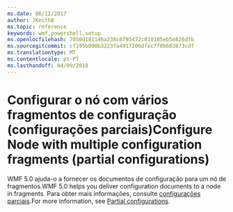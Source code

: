 ```yaml
---
ms.date: 06/12/2017
author: JKeithB
ms.topic: reference
keywords: wmf,powershell,setup
ms.openlocfilehash: 7050d181146a238c6f95472c010185eb5e826dfb
ms.sourcegitcommit: cf195b090b3223fa4917206dfec7f0b603873cdf
ms.translationtype: MT
ms.contentlocale: pt-PT
ms.lasthandoff: 04/09/2018
---
```

# <a name="configure-node-with-multiple-configuration-fragments-partial-configurations"></a><span data-ttu-id="8691a-102">Configurar o nó com vários fragmentos de configuração (configurações parciais)</span><span class="sxs-lookup"><span data-stu-id="8691a-102">Configure Node with multiple configuration fragments (partial configurations)</span></span>

<span data-ttu-id="8691a-103">WMF 5.0 ajuda-o a fornecer os documentos de configuração para um nó de fragmentos.</span><span class="sxs-lookup"><span data-stu-id="8691a-103">WMF 5.0 helps you deliver configuration documents to a node in fragments.</span></span> <span data-ttu-id="8691a-104">Para obter mais informações, consulte [configurações parciais](https://msdn.microsoft.com/powershell/dsc/partialconfigs).</span><span class="sxs-lookup"><span data-stu-id="8691a-104">For more information, see [Partial configurations](https://msdn.microsoft.com/powershell/dsc/partialconfigs).</span></span>